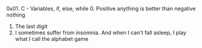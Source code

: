 0x01. C - Variables, if, else, while
0. Positive anything is better than negative nothing
1. The last digit
2. I sometimes suffer from insomnia. And when I can't fall asleep,
I play what I call the alphabet game

